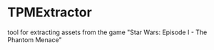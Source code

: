 # TPMExtractor
tool for extracting assets from the game "Star Wars: Episode I - The Phantom Menace"
